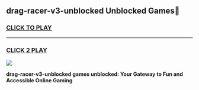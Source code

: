 
## drag-racer-v3-unblocked Unblocked Games👋
<h3>
<a href="https://news.freeplayer.one?title=drag-racer-v3-unblocked&ref=16F">CLICK TO PLAY</a></h3>
<hr>

<h3>
<a href="https://news.freeplayer.one?title=drag-racer-v3-unblocked&ref=16F">CLICK 2 PLAY</a>
  
</h3>

<a href="https://news.freeplayer.one?title=drag-racer-v3-unblocked&ref=16F/"><img src="https://clearcache.store/games.png"></a>


**drag-racer-v3-unblocked games unblocked: Your Gateway to Fun and Accessible Online Gaming**
